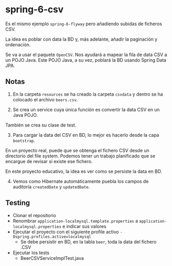 # spring-6-csv

Es el mismo ejemplo `spring-6-flyway` pero añadiendo subidas de ficheros CSV.

La idea es poblar con data la BD y, más adelante, añadir la paginación y ordenación.

Se va a usar el paquete `OpenCSV`. Nos ayudará a mapear la fila de data CSV a un POJO Java. Este POJO Java, a su vez, poblará la BD usando Spring Data JPA.

## Notas

1. En la carpeta `resources` se ha creado la carpeta `csvdata` y dentro se ha colocado el archivo `beers.csv`.

2. Se crea un service cuya única función es convertir la data CSV en un Java POJO.

También se crea su clase de test.

3. Para cargar la data del CSV en BD, lo mejor es hacerlo desde la capa `bootstrap`.

En un proyecto real, puede que se obtenga el fichero CSV desde un directorio del file system. Podemos tener un trabajo planificado que se encargue de revisar si existe ese fichero.

En este proyecto educativo, la idea es ver como se persiste la data en BD.

4. Vemos como Hibernate automáticamente puebla los campos de auditoría `createdDate` y `updatedDate`.

## Testing

- Clonar el repositorio
- Renombrar `application-localmysql.template.properties` a `application-localmysql.properties` e indicar sus valores
- Ejecutar el proyecto con el siguiente profile activo `-Dspring.profiles.active=localmysql`
  - Se debe persistir en BD, en la tabla `beer`, toda la data del fichero .CSV
- Ejecutar los tests
  - BeerCSVServiceImplTest.java